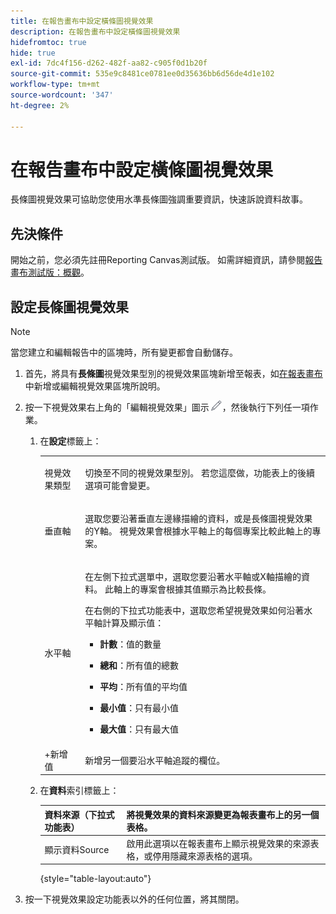 ```yaml
---
title: 在報告畫布中設定橫條圖視覺效果
description: 在報告畫布中設定橫條圖視覺效果
hidefromtoc: true
hide: true
exl-id: 7dc4f156-d262-482f-aa82-c905f0d1b20f
source-git-commit: 535e9c8481ce0781ee0d35636bb6d56de4d1e102
workflow-type: tm+mt
source-wordcount: '347'
ht-degree: 2%

---
```


# 在報告畫布中設定橫條圖視覺效果

長條圖視覺效果可協助您使用水準長條圖強調重要資訊，快速訴說資料故事。

## 先決條件

開始之前，您必須先註冊Reporting Canvas測試版。 如需詳細資訊，請參閱[報告畫布測試版：概觀](/help/quicksilver/product-announcements/betas/canvas-dashboards-beta/reporting-canvas-beta-overview.md)。

## 設定長條圖視覺效果

>[!NOTE]
>
>當您建立和編輯報告中的區塊時，所有變更都會自動儲存。

1. 首先，將具有&#x200B;**長條圖**&#x200B;視覺效果型別的視覺效果區塊新增至報表，如[在報表畫布](../../../reports-and-dashboards/reporting-canvas/visualization-blocks/add-or-edit-report-visualization.md)中新增或編輯視覺效果區塊所說明。

1. 按一下視覺效果右上角的「編輯視覺效果」圖示![](assets/edit-icon.png)，然後執行下列任一項作業。

   1. 在&#x200B;**設定**&#x200B;標籤上：

      <table style="table-layout:auto">
       <col>
       <col>
       <tbody>
        <tr>
         <td role="rowheader">視覺效果類型</td>
         <td><p>切換至不同的視覺效果型別。 若您這麼做，功能表上的後續選項可能會變更。</p></td>
        </tr>
        <tr>
         <td role="rowheader">垂直軸</td>
         <td><p>選取您要沿著垂直左邊緣描繪的資料，或是長條圖視覺效果的Y軸。 視覺效果會根據水平軸上的每個專案比較此軸上的專案。</p></td>
        </tr>
        <tr>
         <td role="rowheader">水平軸</td>
         <td><p>在左側下拉式選單中，選取您要沿著水平軸或X軸描繪的資料。 此軸上的專案會根據其值顯示為比較長條。</p><p>在右側的下拉式功能表中，選取您希望視覺效果如何沿著水平軸計算及顯示值：</p>
          <ul>
           <li><p><b>計數</b>：值的數量</p></li>
           <li><p><b>總和</b>：所有值的總數 </p></li>
           <li><p><b>平均</b>：所有值的平均值</p></li>
           <li><p><b>最小值</b>：只有最小值</p></li>
           <li><p><b>最大值</b>：只有最大值</p></li>
          </ul></td>
        </tr>
        <tr>
         <td role="rowheader">+新增值</td>
         <td>新增另一個要沿水平軸追蹤的欄位。</td>
        </tr>
       </tbody>
      </table>

   1. 在&#x200B;**資料**&#x200B;索引標籤上：

      | 資料來源（下拉式功能表） | 將視覺效果的資料來源變更為報表畫布上的另一個表格。 |
      |---|---|
      | 顯示資料Source | 啟用此選項以在報表畫布上顯示視覺效果的來源表格，或停用隱藏來源表格的選項。 |

      {style="table-layout:auto"}

      <!--   
      NOLAN-FLAG: convert table to html. 
      -->

1. 按一下視覺效果設定功能表以外的任何位置，將其關閉。
